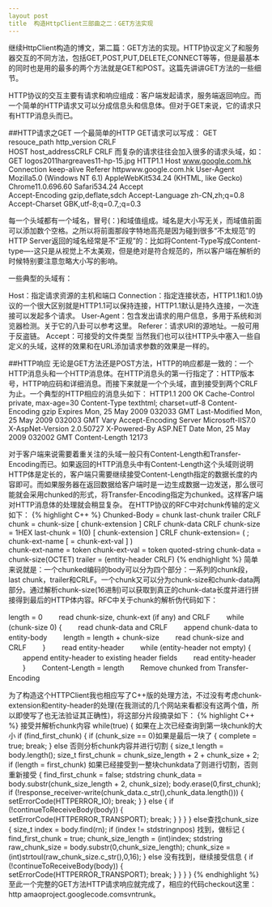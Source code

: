 ```yaml
---
layout post
title  构造HttpClient三部曲之二：GET方法实现
---
```



继续HttpClient构造的博文，第二篇：GET方法的实现。HTTP协议定义了和服务器交互的不同方法，包括GET,POST,PUT,DELETE,CONNECT等等，但是最基本的同时也是用的最多的两个方法就是GET和POST。这篇先讲讲GET方法的一些细节。

HTTP协议的交互主要有请求和响应组成：客户端发起请求，服务端返回响应。而一个简单的HTTP请求又可以分成信息头和信息体。但对于GET来说，它的请求只有HTTP消息头而已。

##HTTP请求之GET
一个最简单的HTTP GET请求可以写成：
GET resouce_path http_version CRLF         
HOST  host_addressCRLF 
CRLF
而复杂的请求往往会加入很多的请求头域，如：
 GET logos2011hargreaves11-hp-15.jpg HTTP1.1 
Host www.google.com.hk 
Connection keep-alive 
Referer httpwww.google.com.hk 
User-Agent Mozilla5.0 (Windows NT 6.1) AppleWebKit534.24 (KHTML, like Gecko) Chrome11.0.696.60 Safari534.24 
Accept  
Accept-Encoding gzip,deflate,sdch 
Accept-Language zh-CN,zh;q=0.8 
Accept-Charset GBK,utf-8;q=0.7,;q=0.3

每一个头域都有一个域名，冒号(：)和域值组成。域名是大小写无关，而域值前面可以添加数个空格。之所以将前面那段字特地高亮是因为碰到很多“不太规范”的HTTP Server返回的域名经常是不“正规”的：比如将Content-Type写成Content-type—-这只是从视觉上不太美观，但是绝对是符合规范的，所以客户端在解析的时候特别要注意忽略大小写的影响。

一些典型的头域有：

 Host：指定请求资源的主机和端口
 Connection：指定连接状态，HTTP1.1和1.0协议的一个很大区别就是HTTP1.1可以保持连接，HTTP1.1默认是持久连接，一次连接可以发起多个请求。
 User-Agent：包含发出请求的用户信息，多用于系统和浏览器检测。关于它的八卦可以参考这里。
 Referer：请求URI的源地址。一般可用于反盗链。
 Accept：可接受的文件类型
当然我们也可以往HTTP头中塞入一些自定义的头域，这样的效果和在URL添加请求参数的效果是一样的。

##HTTP响应
无论是GET方法还是POST方法，HTTP的响应都是一致的：一个HTTP消息头和一个HTTP消息体。在HTTP消息头的第一行指定了：HTTP版本号，HTTP响应码和详细消息。而接下来就是一个个头域，直到接受到两个CRLF为止。一个典型的HTTP相应的消息头如下：
 HTTP1.1 200 OK
Cache-Control private, max-age=30
Content-Type texthtml; charset=utf-8
Content-Encoding gzip
Expires Mon, 25 May 2009 032033 GMT
Last-Modified Mon, 25 May 2009 032003 GMT
Vary Accept-Encoding
Server Microsoft-IIS7.0
X-AspNet-Version 2.0.50727
X-Powered-By ASP.NET
Date Mon, 25 May 2009 032002 GMT
Content-Length 12173

对于客户端来说需要着重关注的头域一般只有Content-Length和Transfer-Encoding而已。如果返回的HTTP消息头中有Content-Length这个头域则说明HTTP体是定长的，客户端只需要继续接受Content-Length指定的数据长度的内容即可。而如果服务器在返回数据给客户端时是一边生成数据一边发送，那么很可能就会采用chunked的形式，将Transfer-Encoding指定为chunked。这样客户端对HTTP消息体的处理就会稍显复杂。
在HTTP协议的RFC中对chunk传输的定义如下：
{% highlight C++ %}
Chunked-Body   = chunk 
                        last-chunk 
                        trailer 
                        CRLF 
       chunk          = chunk-size [ chunk-extension ] CRLF 
                        chunk-data CRLF 
       chunk-size     = 1HEX 
       last-chunk     = 1(0) [ chunk-extension ] CRLF 
       chunk-extension= ( ; chunk-ext-name [ = chunk-ext-val ] )            
       chunk-ext-name = token 
       chunk-ext-val  = token  quoted-string 
       chunk-data     = chunk-size(OCTET) 
       trailer        = (entity-header CRLF)
{% endhighlight %}
简单来说就是：一个chunked编码的body可以分为四个部分：一系列的chunk段，last chunk，trailer和CRLF。一个chunk又可以分为chunk-size和chunk-data两部分。通过解析chunk-size(16进制)可以获取到真正的chunk-data长度并进行拼接得到最后的HTTP体内容。RFC中关于chunk的解析伪代码如下：

 length = 0
　　read chunk-size, chunk-ext (if any) and CRLF
　　while (chunk-size  0) {
　　read chunk-data and CRLF
　　append chunk-data to entity-body
　　length = length + chunk-size
　　read chunk-size and CRLF
　　}
　　read entity-header
　　while (entity-header not empty) {
　　append entity-header to existing header fields
　　read entity-header
　　}
　　Content-Length = length
　　Remove chunked from Transfer-Encoding
　

为了构造这个HTTPClient我也相应写了C++版的处理方法，不过没有考虑chunk-extension和entity-header的处理(在我测试的几个网站来看都没有这两个值，所以即使写了也无法验证其正确性)，将这部分片段摘录如下：
{% highlight C++ %}
接受并解析chunk内容
while(true)
{
	如果在上次已经查询到第一块chunk的大小
	if (find_first_chunk)
	{
		if (chunk_size == 0)如果是最后一块了
		{
			complete = true;
			break;
		}
		else    否则分析chunk内容并进行切割
		{
			size_t length        = body.length();
			size_t first_chunk    = chunk_size_length + 2 + chunk_size + 2;
			if (length = first_chunk)    如果已经接受到一整块chunkdata了则进行切割，否则重新接受
			{
				find_first_chunk        = false;
				stdstring chunk_data    = body.substr(chunk_size_length + 2, chunk_size);
				body.erase(0,first_chunk);
				if (!response_receiver-write(chunk_data.c_str(),chunk_data.length()))
				{
					setErrorCode(HTTPERROR_IO);
					break;
				}
			}
			else
			{
				if (!continueToReceiveBody(body))
				{
					setErrorCode(HTTPERROR_TRANSPORT);
					break;
				}
			}
		}
	}
	else查找chunk_size
	{
		size_t index = body.find(rn);
		if (index != stdstringnpos)        找到，做标记
		{
			find_first_chunk            = true;
			chunk_size_length            = (int)index;
			stdstring raw_chunk_size    = body.substr(0,chunk_size_length);
			chunk_size                    = (int)strtoul(raw_chunk_size.c_str(),0,16);
		}
		else    没有找到，继续接受信息
		{
			if (!continueToReceiveBody(body))
			{
				setErrorCode(HTTPERROR_TRANSPORT);
				break;
			}
		}
	}
}
{% endhighlight %}
至此一个完整的GET方法HTTP请求响应就完成了，相应的代码checkout这里：http amaoproject.googlecode.comsvntrunk。
